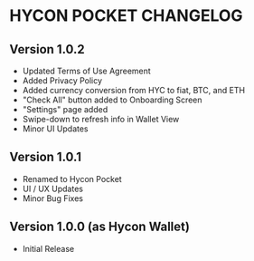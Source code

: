 HYCON POCKET CHANGELOG
======

## Version 1.0.2
- Updated Terms of Use Agreement
- Added Privacy Policy
- Added currency conversion from HYC to fiat, BTC, and ETH
- "Check All" button added to Onboarding Screen
- "Settings" page added
- Swipe-down to refresh info in Wallet View
- Minor UI Updates


## Version 1.0.1
- Renamed to Hycon Pocket
- UI / UX Updates
- Minor Bug Fixes
  

## Version 1.0.0 (as Hycon Wallet)
- Initial Release
